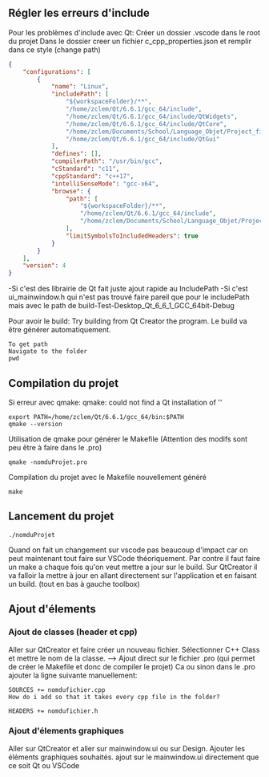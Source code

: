 ## Régler les erreurs d'include
Pour les problèmes d'include avec Qt:
Créer un dossier .vscode dans le root du projet
Dans le dossier creer un fichier c_cpp_properties.json et remplir dans ce style (change path)
```json
{
    "configurations": [
        {
            "name": "Linux",
            "includePath": [
                "${workspaceFolder}/**",
                "/home/zclem/Qt/6.6.1/gcc_64/include",
                "/home/zclem/Qt/6.6.1/gcc_64/include/QtWidgets",
                "/home/zclem/Qt/6.6.1/gcc_64/include/QtCore",
                "/home/zclem/Documents/School/Language_Objet/Project_final/build-Test-Desktop_Qt_6_6_1_GCC_64bit-Debug",
                "/home/zclem/Qt/6.6.1/gcc_64/include/QtGui"
            ],
            "defines": [],
            "compilerPath": "/usr/bin/gcc",
            "cStandard": "c11",
            "cppStandard": "c++17",
            "intelliSenseMode": "gcc-x64",
            "browse": {
                "path": [
                    "${workspaceFolder}/**",
                    "/home/zclem/Qt/6.6.1/gcc_64/include",
                    "/home/zclem/Documents/School/Language_Objet/Project_final/build-Test-Desktop_Qt_6_6_1_GCC_64bit-Debug"
                ],
                "limitSymbolsToIncludedHeaders": true
            }
        }
    ],
    "version": 4
}
```
-Si c'est des librairie de Qt fait juste ajout rapide au IncludePath
-Si c'est ui_mainwindow.h qui n'est pas trouvé faire pareil que pour le includePath mais avec le path de build-Test-Desktop_Qt_6_6_1_GCC_64bit-Debug

Pour avoir le build: Try building from Qt Creator the program. Le build va être générer automatiquement.
```
To get path
Navigate to the folder
pwd
```

## Compilation du projet

Si erreur avec qmake:
qmake: could not find a Qt installation of ''
```
export PATH=/home/zclem/Qt/6.6.1/gcc_64/bin:$PATH
qmake --version
```

Utilisation de qmake pour générer le Makefile (Attention des modifs sont peu être à faire dans le .pro)
```
qmake -nomduProjet.pro
```

Compilation du projet avec le Makefile nouvellement généré
```
make
```

## Lancement du projet
```
./nomduProjet
```
Quand on fait un changement sur vscode pas beaucoup d'impact car on peut maintenant tout faire sur VSCode théoriquement. Par contre il faut faire un make a chaque fois qu'on veut mettre a jour sur le build.
Sur QtCreator il va falloir la mettre à jour en allant directement sur l'application et en faisant un build. (tout en bas à gauche toolbox)

## Ajout d'élements

### Ajout de classes (header et cpp)
Aller sur QtCreator et faire créer un nouveau fichier.
Sélectionner C++ Class et mettre le nom de la classe.
--> Ajout direct sur le fichier .pro (qui permet de créer le Makefile et donc de compiler le projet)
Ca ou sinon dans le .pro ajouter la ligne suivante manuellement:
```
SOURCES += nomdufichier.cpp
How do i add so that it takes every cpp file in the folder?

HEADERS += nomdufichier.h
```

### Ajout d'élements graphiques
Aller sur QtCreator et aller sur mainwindow.ui ou sur Design.
Ajouter les éléments graphiques souhaités.
ajout sur le mainwindow.ui directement que ce soit Qt ou VSCode





